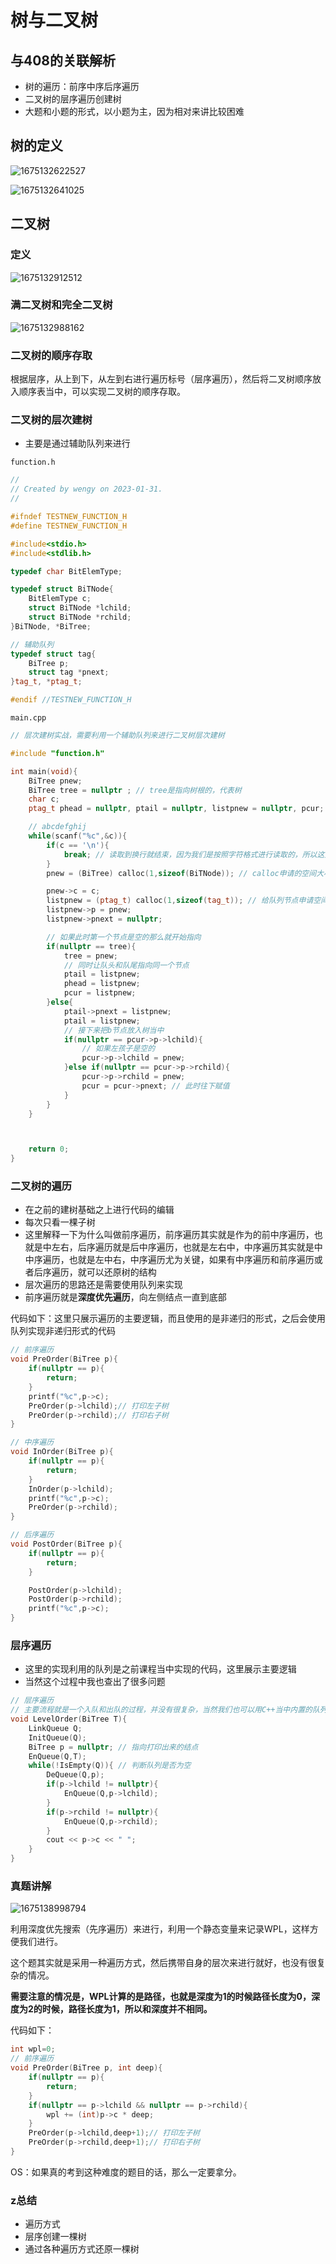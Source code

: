 # 树与二叉树

## 与408的关联解析

- 树的遍历：前序中序后序遍历
- 二叉树的层序遍历创建树
- 大题和小题的形式，以小题为主，因为相对来讲比较困难

## 树的定义

![1675132622527](image/树与二叉树/1675132622527.png)

![1675132641025](image/树与二叉树/1675132641025.png)

## 二叉树

### 定义

![1675132912512](image/树与二叉树/1675132912512.png)

### 满二叉树和完全二叉树

![1675132988162](image/树与二叉树/1675132988162.png)

### 二叉树的顺序存取

根据层序，从上到下，从左到右进行遍历标号（层序遍历），然后将二叉树顺序放入顺序表当中，可以实现二叉树的顺序存取。

### 二叉树的层次建树

- 主要是通过辅助队列来进行

`function.h`

```cpp
//
// Created by wengy on 2023-01-31.
//

#ifndef TESTNEW_FUNCTION_H
#define TESTNEW_FUNCTION_H

#include<stdio.h>
#include<stdlib.h>

typedef char BitElemType;

typedef struct BiTNode{
    BitElemType c;
    struct BiTNode *lchild;
    struct BiTNode *rchild;
}BiTNode, *BiTree;

// 辅助队列
typedef struct tag{
    BiTree p;
    struct tag *pnext;
}tag_t, *ptag_t;

#endif //TESTNEW_FUNCTION_H

```

`main.cpp`

```cpp
// 层次建树实战，需要利用一个辅助队列来进行二叉树层次建树

#include "function.h"

int main(void){
    BiTree pnew;
    BiTree tree = nullptr ; // tree是指向树根的，代表树
    char c;
    ptag_t phead = nullptr, ptail = nullptr, listpnew = nullptr, pcur;

    // abcdefghij
    while(scanf("%c",&c)){
        if(c == '\n'){
            break; // 读取到换行就结束，因为我们是按照字符格式进行读取的，所以这里会识别到\n，而不会识别到空格
        }
        pnew = (BiTree) calloc(1,sizeof(BiTNode)); // calloc申请的空间大小是两个直接相乘，并且赋值为0,也就是这里不需要进行指针空置

        pnew->c = c;
        listpnew = (ptag_t) calloc(1,sizeof(tag_t)); // 给队列节点申请空间
        listpnew->p = pnew;
        listpnew->pnext = nullptr;

        // 如果此时第一个节点是空的那么就开始指向
        if(nullptr == tree){
            tree = pnew;
            // 同时让队头和队尾指向同一个节点
            ptail = listpnew;
            phead = listpnew;
            pcur = listpnew;
        }else{
            ptail->pnext = listpnew;
            ptail = listpnew;
            // 接下来把b节点放入树当中
            if(nullptr == pcur->p->lchild){
                // 如果左孩子是空的
                pcur->p->lchild = pnew;
            }else if(nullptr == pcur->p->rchild){
                pcur->p->rchild = pnew;
                pcur = pcur->pnext; // 此时往下赋值
            }
        }
    }



    return 0;
}
```

### 二叉树的遍历

- 在之前的建树基础之上进行代码的编辑
- 每次只看一棵子树
- 这里解释一下为什么叫做前序遍历，前序遍历其实就是作为的前中序遍历，也就是中左右，后序遍历就是后中序遍历，也就是左右中，中序遍历其实就是中中序遍历，也就是左中右，中序遍历尤为关键，如果有中序遍历和前序遍历或者后序遍历，就可以还原树的结构
- 层次遍历的思路还是需要使用队列来实现
- 前序遍历就是**深度优先遍历**，向左侧结点一直到底部

代码如下：这里只展示遍历的主要逻辑，而且使用的是非递归的形式，之后会使用队列实现非递归形式的代码

```cpp
// 前序遍历
void PreOrder(BiTree p){
    if(nullptr == p){
        return;
    }
    printf("%c",p->c);
    PreOrder(p->lchild);// 打印左子树
    PreOrder(p->rchild);// 打印右子树
}

// 中序遍历
void InOrder(BiTree p){
    if(nullptr == p){
        return;
    }
    InOrder(p->lchild);
    printf("%c",p->c);
    PreOrder(p->rchild);
}

// 后序遍历
void PostOrder(BiTree p){
    if(nullptr == p){
        return;
    }

    PostOrder(p->lchild);
    PostOrder(p->rchild);
    printf("%c",p->c);
}
```

### 层序遍历

- 这里的实现利用的队列是之前课程当中实现的代码，这里展示主要逻辑
- 当然这个过程中我也查出了很多问题

```cpp
// 层序遍历
// 主要流程就是一个入队和出队的过程，并没有很复杂，当然我们也可以用C++当中内置的队列来实现
void LevelOrder(BiTree T){
    LinkQueue Q;
    InitQueue(Q);
    BiTree p = nullptr; // 指向打印出来的结点
    EnQueue(Q,T);
    while(!IsEmpty(Q)){ // 判断队列是否为空
        DeQueue(Q,p);
        if(p->lchild != nullptr){
            EnQueue(Q,p->lchild);
        }
        if(p->rchild != nullptr){
            EnQueue(Q,p->rchild);
        }
        cout << p->c << " ";
    }
}
```


### 真题讲解

![1675138998794](image/树与二叉树/1675138998794.png)

利用深度优先搜索（先序遍历）来进行，利用一个静态变量来记录WPL，这样方便我们进行。

这个题其实就是采用一种遍历方式，然后携带自身的层次来进行就好，也没有很复杂的情况。

**需要注意的情况是，WPL计算的是路径，也就是深度为1的时候路径长度为0，深度为2的时候，路径长度为1，所以和深度并不相同。**

代码如下：

```cpp
int wpl=0;
// 前序遍历
void PreOrder(BiTree p, int deep){
    if(nullptr == p){
        return;
    }
    if(nullptr == p->lchild && nullptr == p->rchild){
        wpl += (int)p->c * deep;
    }
    PreOrder(p->lchild,deep+1);// 打印左子树
    PreOrder(p->rchild,deep+1);// 打印右子树
}
```

OS：如果真的考到这种难度的题目的话，那么一定要拿分。

### z总结

- 遍历方式
- 层序创建一棵树
- 通过各种遍历方式还原一棵树
